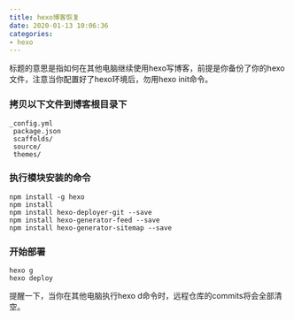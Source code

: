 ```yaml
---
title: hexo博客恢复
date: 2020-01-13 10:06:36
categories:
- hexo
---
```


标题的意思是指如何在其他电脑继续使用hexo写博客，前提是你备份了你的hexo文件，注意当你配置好了hexo环境后，勿用hexo init命令。

<!--more-->

### 拷贝以下文件到博客根目录下

```
_config.yml
 package.json
 scaffolds/
 source/
 themes/
```

### 执行模块安装的命令

```
npm install -g hexo
npm install
npm install hexo-deployer-git --save
npm install hexo-generator-feed --save
npm install hexo-generator-sitemap --save
```

### 开始部署

```
hexo g
hexo deploy
```

提醒一下，当你在其他电脑执行hexo d命令时，远程仓库的commits将会全部清空。